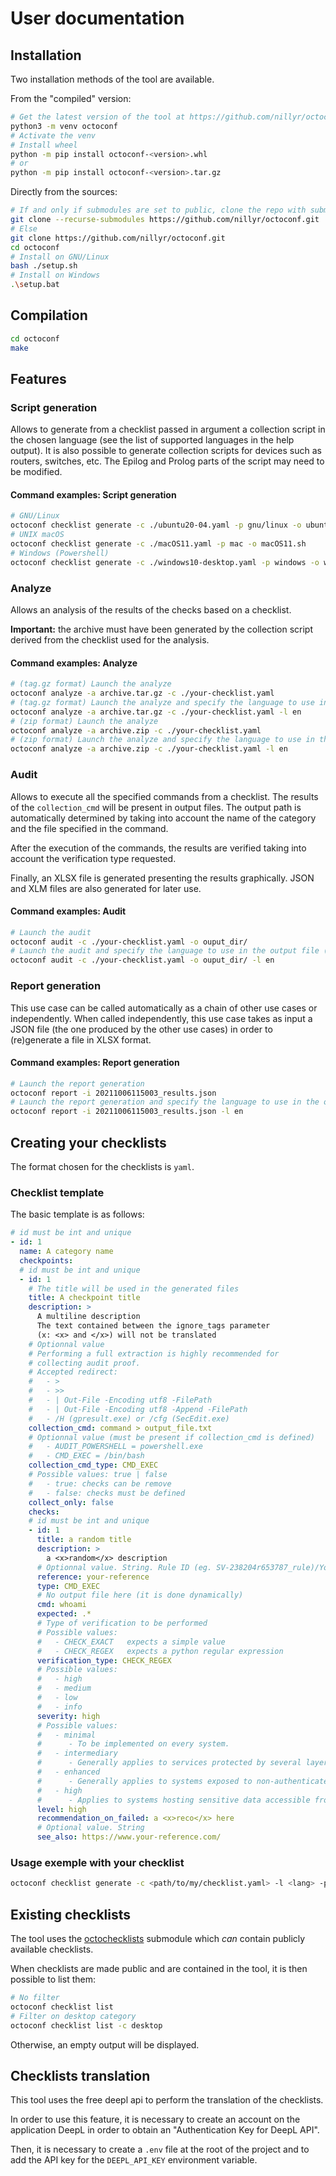 # User documentation

## Installation

Two installation methods of the tool are available.

From the "compiled" version:

```bash
# Get the latest version of the tool at https://github.com/nillyr/octoconf/releases
python3 -m venv octoconf
# Activate the venv
# Install wheel
python -m pip install octoconf-<version>.whl
# or
python -m pip install octoconf-<version>.tar.gz
```

Directly from the sources:

```bash
# If and only if submodules are set to public, clone the repo with submodules
git clone --recurse-submodules https://github.com/nillyr/octoconf.git
# Else
git clone https://github.com/nillyr/octoconf.git
cd octoconf
# Install on GNU/Linux
bash ./setup.sh
# Install on Windows
.\setup.bat
```

## Compilation

```bash
cd octoconf
make
```

## Features

### Script generation

Allows to generate from a checklist passed in argument a collection script in the chosen language (see the list of supported languages in the help output). It is also possible to generate collection scripts for devices such as routers, switches, etc. The Epilog and Prolog parts of the script may need to be modified.

#### Command examples: Script generation

```bash
# GNU/Linux
octoconf checklist generate -c ./ubuntu20-04.yaml -p gnu/linux -o ubuntu20-04.sh
# UNIX macOS
octoconf checklist generate -c ./macOS11.yaml -p mac -o macOS11.sh
# Windows (Powershell)
octoconf checklist generate -c ./windows10-desktop.yaml -p windows -o windows10.ps1
```

### Analyze

Allows an analysis of the results of the checks based on a checklist.

**Important:** the archive must have been generated by the collection script derived from the checklist used for the analysis.

#### Command examples: Analyze

```bash
# (tag.gz format) Launch the analyze
octoconf analyze -a archive.tar.gz -c ./your-checklist.yaml
# (tag.gz format) Launch the analyze and specify the language to use in the output file (xlsx)
octoconf analyze -a archive.tar.gz -c ./your-checklist.yaml -l en
# (zip format) Launch the analyze
octoconf analyze -a archive.zip -c ./your-checklist.yaml
# (zip format) Launch the analyze and specify the language to use in the output file (xlsx)
octoconf analyze -a archive.zip -c ./your-checklist.yaml -l en
```

### Audit

Allows to execute all the specified commands from a checklist. The results of the `collection_cmd` will be present in output files. The output path is automatically determined by taking into account the name of the category and the file specified in the command.

After the execution of the commands, the results are verified taking into account the verification type requested.

Finally, an XLSX file is generated presenting the results graphically. JSON and XLM files are also generated for later use.

#### Command examples: Audit

```bash
# Launch the audit
octoconf audit -c ./your-checklist.yaml -o ouput_dir/
# Launch the audit and specify the language to use in the output file (xlsx)
octoconf audit -c ./your-checklist.yaml -o ouput_dir/ -l en
```

### Report generation

This use case can be called automatically as a chain of other use cases or independently. When called independently, this use case takes as input a JSON file (the one produced by the other use cases) in order to (re)generate a file in XLSX format.

#### Command examples: Report generation

```bash
# Launch the report generation
octoconf report -i 20211006115003_results.json
# Launch the report generation and specify the language to use in the output file
octoconf report -i 20211006115003_results.json -l en
```

## Creating your checklists

The format chosen for the checklists is `yaml`.

### Checklist template

The basic template is as follows:

```yaml
# id must be int and unique
- id: 1
  name: A category name
  checkpoints:
  # id must be int and unique
  - id: 1
    # The title will be used in the generated files
    title: A checkpoint title
    description: >
      A multiline description
      The text contained between the ignore_tags parameter
      (x: <x> and </x>) will not be translated
    # Optionnal value
    # Performing a full extraction is highly recommended for
    # collecting audit proof.
    # Accepted redirect:
    #   - >
    #   - >>
    #   - | Out-File -Encoding utf8 -FilePath
    #   - | Out-File -Encoding utf8 -Append -FilePath
    #   - /H (gpresult.exe) or /cfg (SecEdit.exe)
    collection_cmd: command > output_file.txt
    # Optionnal value (must be present if collection_cmd is defined)
    #   - AUDIT_POWERSHELL = powershell.exe
    #   - CMD_EXEC = /bin/bash
    collection_cmd_type: CMD_EXEC
    # Possible values: true | false
    #   - true: checks can be remove
    #   - false: checks must be defined
    collect_only: false
    checks:
    # id must be int and unique
    - id: 1
      title: a random title
      description: >
        a <x>random</x> description
      # Optionnal value. String. Rule ID (eg. SV-238204r653787_rule)/Your reference
      reference: your-reference
      type: CMD_EXEC
      # No output file here (it is done dynamically)
      cmd: whoami
      expected: .*
      # Type of verification to be performed
      # Possible values:
      #   - CHECK_EXACT   expects a simple value
      #   - CHECK_REGEX   expects a python regular expression
      verification_type: CHECK_REGEX
      # Possible values:
      #   - high
      #   - medium
      #   - low
      #   - info
      severity: high
      # Possible values:
      #   - minimal
      #      - To be implemented on every system.
      #   - intermediary
      #      - Generally applies to services protected by several layers of higher-level security.
      #   - enhanced
      #      - Generally applies to systems exposed to non-authenticated flows.
      #   - high
      #      - Applies to systems hosting sensitive data accessible from non-authenticated or poorly controlled networks
      level: high
      recommendation_on_failed: a <x>reco</x> here
      # Optional value. String
      see_also: https://www.your-reference.com/
```

### Usage exemple with your checklist

```bash
octoconf checklist generate -c <path/to/my/checklist.yaml> -l <lang> -p <platform> -o <script.extension>
```

## Existing checklists

The tool uses the [octochecklists](https://github.com/nillyr/octochecklists) submodule which _can_ contain publicly available checklists.

When checklists are made public and are contained in the tool, it is then possible to list them:

```bash
# No filter
octoconf checklist list
# Filter on desktop category
octoconf checklist list -c desktop
```

Otherwise, an empty output will be displayed.

## Checklists translation

This tool uses the free deepl api to perform the translation of the checklists.

In order to use this feature, it is necessary to create an account on the application DeepL in order to obtain an "Authentication Key for DeepL API".

Then, it is necessary to create a `.env` file at the root of the project and to add the API key for the `DEEPL_API_KEY` environment variable.
